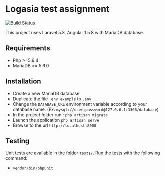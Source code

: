 # Logasia test assignment

[![Build Status](https://travis-ci.org/brexis/logasia-test.svg)](https://travis-ci.org/brexis/logasia-test)

This project uses Laravel 5.3, Angular 1.5.8 with MariaDB database.

## Requirements

* Php >=5.6.4
* MariaDB >= 5.6.0

## Installation

* Create a new MariaDB database
* Duplicate the file `.env.example` to `.env`
* Change the `DATABASE_URL` environment variable according to your database name. (Ex: `mysql://user:password@127.0.0.1:3306/database`)
* In the project folder run : `php artisan migrate`
* Launch the application `php artisan serve`
* Browse to the url `http://localhost:8000`

## Testing

Unit tests are available in the folder `tests/`. Run the tests with the following command:
* `vendor/bin/phpunit`
